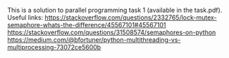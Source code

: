 This is a solution to parallel programming task 1 (available in the task.pdf).
Useful links:
https://stackoverflow.com/questions/2332765/lock-mutex-semaphore-whats-the-difference/45567101#45567101
https://stackoverflow.com/questions/31508574/semaphores-on-python
https://medium.com/@bfortuner/python-multithreading-vs-multiprocessing-73072ce5600b